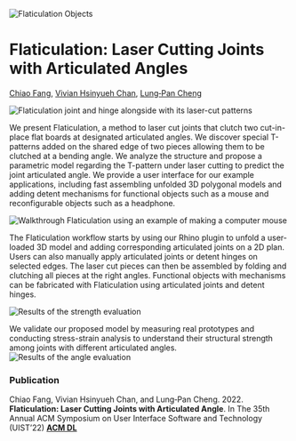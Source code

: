 ![Flaticulation Objects](/assets/Header.png)

# Flaticulation: Laser Cutting Joints with Articulated Angles
[Chiao Fang](https://www.chiaofang.tw/), [ Vivian Hsinyueh Chan](http://vivianchan.tw/), [ Lung‑Pan Cheng](http://www.lungpancheng.tw/)


   
![Flaticulation joint and hinge alongside with its laser-cut patterns](/assets/joint_hinge.png)

We present Flaticulation, a method to laser cut joints that clutch two cut-in-place flat boards at designated articulated angles. 
We discover special T-patterns added on the shared edge of two pieces allowing them to be clutched at a bending angle. 
We analyze the structure and propose a parametric model regarding the T-pattern under laser cutting to predict the joint articulated angle. 
We provide a user interface for our example applications, including fast assembling unfolded 3D polygonal models and adding detent mechanisms for functional objects 
such as a mouse and reconfigurable objects such as a headphone.



![Walkthrough Flaticulation using an example of making a computer mouse](/assets/walkthrough.png)

The Flaticulation workflow starts by using our Rhino plugin to unfold a user-loaded 3D model and adding corresponding articulated  joints on a 2D plan. 
Users can also manually apply articulated joints or detent hinges on selected edges. 
The laser cut pieces can then be assembled by folding and clutching all pieces at the right angles.
Functional objects with mechanisms can be fabricated with Flaticulation using articulated joints and detent hinges.  



![Results of the strength evaluation](/assets/strength_eval.png)  

We validate our proposed model by measuring real prototypes and conducting stress-strain analysis to understand their structural strength among joints with different articulated angles. 
![Results of the angle evaluation](/assets/angle_eval.png)



### Publication
Chiao Fang, Vivian Hsinyueh Chan, and Lung‑Pan Cheng. 2022. **Flaticulation: Laser Cutting Joints with Articulated Angle**. 
In The 35th Annual ACM Symposium on User Interface Software and Technology (UIST’22)
**[ACM DL](https://doi.org/10.1145/3526113.3545695)**
